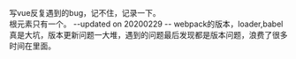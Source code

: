 写vue反复遇到的bug，记不住，记录一下。<br/>
根元素只有一个。
--updated on 20200229 --
webpack的版本，loader,babel真是大坑，版本更新问题一大堆，遇到的问题最后发现都是版本问题，浪费了很多时间在里面。
